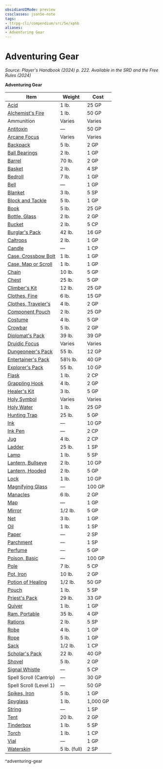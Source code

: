```yaml
---
obsidianUIMode: preview
cssclasses: json5e-note
tags:
- ttrpg-cli/compendium/src/5e/xphb
aliases:
- Adventuring Gear
---
```

# Adventuring Gear
*Source: Player's Handbook (2024) p. 222. Available in the <span title='Systems Reference Document (5.2)'>SRD</span> and the Free Rules (2024)* 

**Adventuring Gear**

| Item | Weight | Cost |
|------|--------|------|
| [Acid](/3-Mechanics/CLI/items/acid-xphb.md) | 1 lb. | 25 GP |
| [Alchemist's Fire](/3-Mechanics/CLI/items/alchemists-fire-xphb.md) | 1 lb. | 50 GP |
| Ammunition | Varies | Varies |
| [Antitoxin](/3-Mechanics/CLI/items/antitoxin-xphb.md) | — | 50 GP |
| [Arcane Focus](/3-Mechanics/CLI/items/arcane-focus-xphb.md) | Varies | Varies |
| [Backpack](/3-Mechanics/CLI/items/backpack-xphb.md) | 5 lb. | 2 GP |
| [Ball Bearings](/3-Mechanics/CLI/items/ball-bearings-xphb.md) | 2 lb. | 1 GP |
| [Barrel](/3-Mechanics/CLI/items/barrel-xphb.md) | 70 lb. | 2 GP |
| [Basket](/3-Mechanics/CLI/items/basket-xphb.md) | 2 lb. | 4 SP |
| [Bedroll](/3-Mechanics/CLI/items/bedroll-xphb.md) | 7 lb. | 1 GP |
| [Bell](/3-Mechanics/CLI/items/bell-xphb.md) | — | 1 GP |
| [Blanket](/3-Mechanics/CLI/items/blanket-xphb.md) | 3 lb. | 5 SP |
| [Block and Tackle](/3-Mechanics/CLI/items/block-and-tackle-xphb.md) | 5 lb. | 1 GP |
| [Book](/3-Mechanics/CLI/items/book-xphb.md) | 5 lb. | 25 GP |
| [Bottle, Glass](/3-Mechanics/CLI/items/glass-bottle-xphb.md) | 2 lb. | 2 GP |
| [Bucket](/3-Mechanics/CLI/items/bucket-xphb.md) | 2 lb. | 5 CP |
| [Burglar's Pack](/3-Mechanics/CLI/items/burglars-pack-xphb.md) | 42 lb. | 16 GP |
| [Caltrops](/3-Mechanics/CLI/items/caltrops-xphb.md) | 2 lb. | 1 GP |
| [Candle](/3-Mechanics/CLI/items/candle-xphb.md) | — | 1 CP |
| [Case, Crossbow Bolt](/3-Mechanics/CLI/items/crossbow-bolt-case-xphb.md) | 1 lb. | 1 GP |
| [Case, Map or Scroll](/3-Mechanics/CLI/items/map-or-scroll-case-xphb.md) | 1 lb. | 1 GP |
| [Chain](/3-Mechanics/CLI/items/chain-xphb.md) | 10 lb. | 5 GP |
| [Chest](/3-Mechanics/CLI/items/chest-xphb.md) | 25 lb. | 5 GP |
| [Climber's Kit](/3-Mechanics/CLI/items/climbers-kit-xphb.md) | 12 lb. | 25 GP |
| [Clothes, Fine](/3-Mechanics/CLI/items/fine-clothes-xphb.md) | 6 lb. | 15 GP |
| [Clothes, Traveler's](/3-Mechanics/CLI/items/travelers-clothes-xphb.md) | 4 lb. | 2 GP |
| [Component Pouch](/3-Mechanics/CLI/items/component-pouch-xphb.md) | 2 lb. | 25 GP |
| [Costume](/3-Mechanics/CLI/items/costume-xphb.md) | 4 lb. | 5 GP |
| [Crowbar](/3-Mechanics/CLI/items/crowbar-xphb.md) | 5 lb. | 2 GP |
| [Diplomat's Pack](/3-Mechanics/CLI/items/diplomats-pack-xphb.md) | 39 lb. | 39 GP |
| [Druidic Focus](/3-Mechanics/CLI/items/druidic-focus-xphb.md) | Varies | Varies |
| [Dungeoneer's Pack](/3-Mechanics/CLI/items/dungeoneers-pack-xphb.md) | 55 lb. | 12 GP |
| [Entertainer's Pack](/3-Mechanics/CLI/items/entertainers-pack-xphb.md) | 58½ lb. | 40 GP |
| [Explorer's Pack](/3-Mechanics/CLI/items/explorers-pack-xphb.md) | 55 lb. | 10 GP |
| [Flask](/3-Mechanics/CLI/items/flask-xphb.md) | 1 lb. | 2 CP |
| [Grappling Hook](/3-Mechanics/CLI/items/grappling-hook-xphb.md) | 4 lb. | 2 GP |
| [Healer's Kit](/3-Mechanics/CLI/items/healers-kit-xphb.md) | 3 lb. | 5 GP |
| [Holy Symbol](/3-Mechanics/CLI/items/holy-symbol-xphb.md) | Varies | Varies |
| [Holy Water](/3-Mechanics/CLI/items/holy-water-xphb.md) | 1 lb. | 25 GP |
| [Hunting Trap](/3-Mechanics/CLI/items/hunting-trap-xphb.md) | 25 lb. | 5 GP |
| [Ink](/3-Mechanics/CLI/items/ink-xphb.md) | — | 10 GP |
| [Ink Pen](/3-Mechanics/CLI/items/ink-pen-xphb.md) | — | 2 CP |
| [Jug](/3-Mechanics/CLI/items/jug-xphb.md) | 4 lb. | 2 CP |
| [Ladder](/3-Mechanics/CLI/items/ladder-xphb.md) | 25 lb. | 1 SP |
| [Lamp](/3-Mechanics/CLI/items/lamp-xphb.md) | 1 lb. | 5 SP |
| [Lantern, Bullseye](/3-Mechanics/CLI/items/bullseye-lantern-xphb.md) | 2 lb. | 10 GP |
| [Lantern, Hooded](/3-Mechanics/CLI/items/hooded-lantern-xphb.md) | 2 lb. | 5 GP |
| [Lock](/3-Mechanics/CLI/items/lock-xphb.md) | 1 lb. | 10 GP |
| [Magnifying Glass](/3-Mechanics/CLI/items/magnifying-glass-xphb.md) | — | 100 GP |
| [Manacles](/3-Mechanics/CLI/items/manacles-xphb.md) | 6 lb. | 2 GP |
| [Map](/3-Mechanics/CLI/items/map-xphb.md) | — | 1 GP |
| [Mirror](/3-Mechanics/CLI/items/mirror-xphb.md) | 1/2 lb. | 5 GP |
| [Net](/3-Mechanics/CLI/items/net-xphb.md) | 3 lb. | 1 GP |
| [Oil](/3-Mechanics/CLI/items/oil-xphb.md) | 1 lb. | 1 SP |
| [Paper](/3-Mechanics/CLI/items/paper-xphb.md) | — | 2 SP |
| [Parchment](/3-Mechanics/CLI/items/parchment-xphb.md) | — | 1 SP |
| [Perfume](/3-Mechanics/CLI/items/perfume-xphb.md) | — | 5 GP |
| [Poison, Basic](/3-Mechanics/CLI/items/basic-poison-xphb.md) | — | 100 GP |
| [Pole](/3-Mechanics/CLI/items/pole-xphb.md) | 7 lb. | 5 CP |
| [Pot, Iron](/3-Mechanics/CLI/items/iron-pot-xphb.md) | 10 lb. | 2 GP |
| [Potion of Healing](/3-Mechanics/CLI/items/potion-of-healing-xdmg.md) | 1/2 lb. | 50 GP |
| [Pouch](/3-Mechanics/CLI/items/pouch-xphb.md) | 1 lb. | 5 SP |
| [Priest's Pack](/3-Mechanics/CLI/items/priests-pack-xphb.md) | 29 lb. | 33 GP |
| [Quiver](/3-Mechanics/CLI/items/quiver-xphb.md) | 1 lb. | 1 GP |
| [Ram, Portable](/3-Mechanics/CLI/items/portable-ram-xphb.md) | 35 lb. | 4 GP |
| [Rations](/3-Mechanics/CLI/items/rations-xphb.md) | 2 lb. | 5 SP |
| [Robe](/3-Mechanics/CLI/items/robe-xphb.md) | 4 lb. | 1 GP |
| [Rope](/3-Mechanics/CLI/items/rope-xphb.md) | 5 lb. | 1 GP |
| [Sack](/3-Mechanics/CLI/items/sack-xphb.md) | 1/2 lb. | 1 CP |
| [Scholar's Pack](/3-Mechanics/CLI/items/scholars-pack-xphb.md) | 22 lb. | 40 GP |
| [Shovel](/3-Mechanics/CLI/items/shovel-xphb.md) | 5 lb. | 2 GP |
| [Signal Whistle](/3-Mechanics/CLI/items/signal-whistle-xphb.md) | — | 5 CP |
| Spell Scroll (Cantrip) | — | 30 GP |
| Spell Scroll (Level 1) | — | 50 GP |
| [Spikes, Iron](/3-Mechanics/CLI/items/iron-spikes-xphb.md) | 5 lb. | 1 GP |
| [Spyglass](/3-Mechanics/CLI/items/spyglass-xphb.md) | 1 lb. | 1,000 GP |
| [String](/3-Mechanics/CLI/items/string-xphb.md) | — | 1 SP |
| [Tent](/3-Mechanics/CLI/items/tent-xphb.md) | 20 lb. | 2 GP |
| [Tinderbox](/3-Mechanics/CLI/items/tinderbox-xphb.md) | 1 lb. | 5 SP |
| [Torch](/3-Mechanics/CLI/items/torch-xphb.md) | 1 lb. | 1 CP |
| [Vial](/3-Mechanics/CLI/items/vial-xphb.md) | — | 1 GP |
| [Waterskin](/3-Mechanics/CLI/items/waterskin-xphb.md) | 5 lb. (full) | 2 SP |
^adventuring-gear